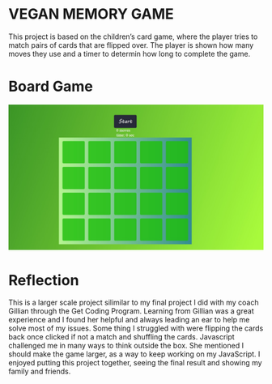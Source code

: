 # VEGAN MEMORY GAME
This project is based on the children’s card game, where the player tries to match pairs of cards that are flipped over. The player is shown how many moves they use and a timer to determin how long to complete the game.

# Board Game 
![alt text](/images/homescreen.png)



# Reflection
This is a larger scale project silimilar to my final project I did with my coach Gillian through the Get Coding Program. 
Learning from Gillian was a great experience and I found her helpful and always leading an ear to help me solve most of my issues. Some thing I struggled with were flipping the cards back once clicked if not a match and shuffling the cards. 
Javascript challenged me in many ways to think outside the box. She mentioned I should make the game larger, as a way to keep working on my JavaScript.
I enjoyed putting this project together, seeing the final result and showing my family and friends.



